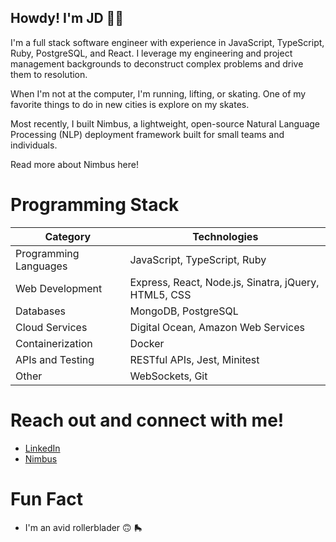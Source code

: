 ## Howdy! I'm JD 👋😁

I'm a full stack software engineer with experience in JavaScript, TypeScript, Ruby, PostgreSQL, and React. I leverage my engineering and project management backgrounds to deconstruct complex problems and drive them to resolution.

When I'm not at the computer, I'm running, lifting, or skating. One of my favorite things to do in new cities is explore on my skates.

Most recently, I built Nimbus, a lightweight, open-source Natural Language Processing (NLP) deployment framework built for small teams and individuals.

Read more about Nimbus here!
# Programming Stack
|Category |	Technologies |
| ------- | -------------|
| Programming Languages | 	JavaScript, TypeScript, Ruby |
| Web Development |	Express, React, Node.js, Sinatra, jQuery, HTML5, CSS |
| Databases |	MongoDB, PostgreSQL |
| Cloud Services |	Digital Ocean, Amazon Web Services |
| Containerization | 	Docker |
| APIs and Testing | RESTful APIs, Jest, Minitest |
| Other |	WebSockets, Git |

# Reach out and connect with me!
- [LinkedIn](https://www.linkedin.com/in/jondfortune/)
- [Nimbus](https://nimbusnlp.github.io/)

# Fun Fact
- I'm an avid rollerblader 🙃 🛼 
